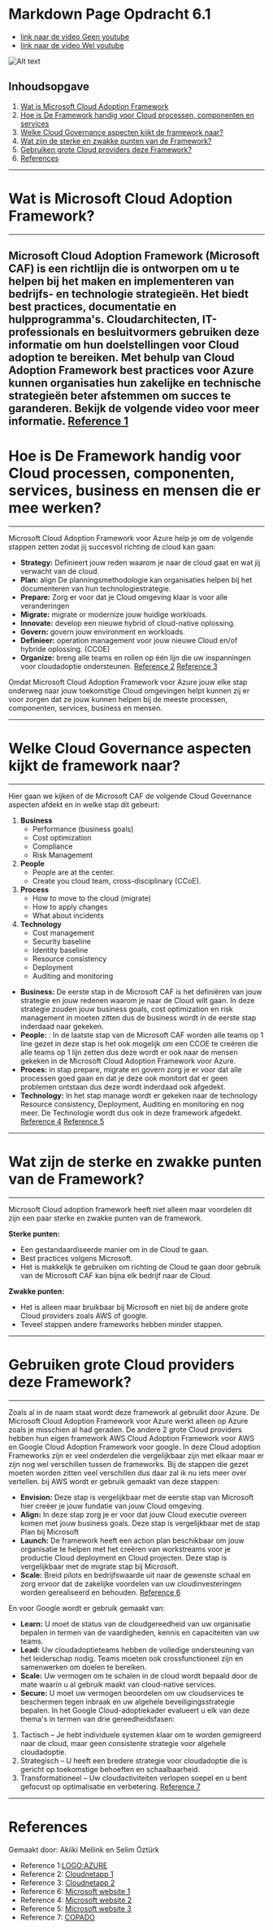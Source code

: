 # <a name="top"></a>Markdown Page Opdracht 6.1
- [link naar de video Geen youtube](https://www.microsoft.com/nl-nl/videoplayer/embed/RE4tyzr?autoCaptions=nl-nl)
- [link naar de video Wel youtube](https://www.youtube.com/watch?v=9ch1iuJJzgA&ab_channel=Techielass)

![Alt text][LOGO:AZURE]



## Inhoudsopgave
1. [Wat is Microsoft Cloud Adoption Framework](#uitleg)
2. [Hoe is De Framework handig voor Cloud processen, componenten en services](Helpvol)
3. [Welke Cloud Governance aspecten kijkt de framework naar?](#Aspecten)
4. [Wat zijn de sterke en zwakke punten van de Framework?](Powerrating)
5. [Gebruiken grote Cloud providers deze Framework?](Providers)
6. [References](Bronnen)

___
# <a name="uitleg"></a>Wat is Microsoft Cloud Adoption Framework?
---
Microsoft Cloud Adoption Framework (Microsoft  CAF) is een richtlijn die is ontworpen om u te helpen bij het maken en implementeren van bedrijfs- en technologie strategieën. Het biedt best practices, documentatie en hulpprogramma's. Cloudarchitecten, IT-professionals en besluitvormers gebruiken deze informatie om hun doelstellingen voor Cloud adoption te bereiken.
Met behulp van Cloud Adoption Framework best practices voor Azure kunnen organisaties hun zakelijke en technische strategieën beter afstemmen om succes te garanderen. Bekijk de volgende video voor meer informatie.
[Reference 1][Microsoft website 1]
---
# <a name="Helpvol"></a>Hoe is De Framework handig voor Cloud processen, componenten, services, business en mensen die er mee werken?
---
Microsoft Cloud Adoption Framework voor Azure help je om de volgende stappen zetten zodat jij succesvol richting de cloud kan gaan:
- **Strategy:** Definieert jouw reden waarom je naar de cloud gaat en wat jij verwacht van de cloud.
- **Plan:** align De planningsmethodologie kan organisaties helpen bij het documenteren van hun technologiestrategie.
- **Prepare:** Zorg er voor dat je Cloud omgeving klaar is voor alle veranderingen
- **Migrate:** migrate or modernize jouw huidige workloads.
- **Innovate:** develop een nieuwe hybrid of cloud-native oplossing.
- **Govern:** govern jouw environment en workloads.
- **Definieer:** operation management voor jouw nieuwe Cloud en/of hybride oplossing. (CCOE)
- **Organize:** breng alle teams en rollen op één lijn die uw inspanningen voor cloudadoptie ondersteunen.
[Reference 2][Cloudnetapp 1] 
[Reference 3][Cloudnetapp 2]

Omdat Microsoft Cloud Adoption Framework voor Azure jouw elke stap onderweg naar jouw toekomstige Cloud omgevingen helpt kunnen zij er voor zorgen dat ze jouw kunnen helpen bij de meeste processen, componenten, services, business en mensen.

---
# <a name="Aspecten"></a>Welke Cloud Governance aspecten kijkt de framework naar?
---
Hier gaan we kijken of de Microsoft CAF de volgende Cloud Governance aspecten afdekt en in welke stap dit gebeurt:
1. **Business**
   - Performance (business goals)
   - Cost optimization
   - Compliance
   - Risk Management
2. **People**
   - People are at the center. 
   - Create you cloud team, cross-disciplinary (CCoE).
3. **Process**
   - How to move to the cloud (migrate)
   - How to apply changes
   - What about incidents
4. **Technology**
   - Cost management
   - Security baseline
   - Identity baseline
   - Resource consistency
   - Deployment
   - Auditing and monitoring

- **Business:** De eerste stap in de Microsoft CAF is het definiëren van jouw strategie en jouw redenen waarom je naar de Cloud wilt gaan. In deze strategie zouden jouw business goals, cost optimization en risk management in moeten zitten dus de business wordt in de eerste stap inderdaad naar gekeken.
- **People:** : In de laatste stap van de Microsoft CAF worden alle teams op 1 line gezet in deze stap is het ook mogelijk om een CCOE te creëren die alle teams op 1 lijn zetten dus deze wordt er ook naar de mensen gekeken in de Microsoft Cloud Adoption Framework voor Azure.
- **Proces:** in stap prepare, migrate en govern zorg je er voor dat alle processen goed gaan en dat je deze ook monitort dat er geen problemen ontstaan dus deze wordt inderdaad ook afgedekt.  
- **Technology:** In het stap manage wordt er gekeken naar de technology Resource consistency, Deployment, Auditing en monitoring en nog meer. De Technologie wordt dus ook in deze framework afgedekt.  
[Reference 4][Microsoft website 2]
[Reference 5][Microsoft website 3]

---
# <a name="Powerrating"></a>Wat zijn de sterke en zwakke punten van de Framework?
---
Microsoft Cloud adoption framework heeft niet alleen maar voordelen dit zijn een paar sterke en zwakke punten van de framework.

**Sterke punten:**  
- Een gestandaardiseerde manier om in de Cloud te gaan.
- Best practices volgens Microsoft.
- Het is makkelijk te gebruiken om richting de Cloud te gaan door gebruik van de Microsoft CAF kan bijna elk bedrijf naar de Cloud.

**Zwakke punten:**
- Het is alleen maar bruikbaar bij Microsoft en niet bij de andere grote Cloud providers zoals AWS of google.
- Teveel stappen andere frameworks hebben minder stappen.



---
# <a name="Providers"></a>Gebruiken grote Cloud providers deze Framework?
---
Zoals al in de naam staat wordt deze framework al gebruikt door Azure. De Microsoft Cloud Adoption Framework voor Azure werkt alleen op Azure zoals je misschien al had geraden. De andere 2 grote Cloud providers hebben hun eigen framework AWS Cloud Adoption Framework voor AWS en Google Cloud Adoption Framework voor google. In deze Cloud adoption Frameworks zijn er veel onderdelen die vergelijkbaar zijn met elkaar maar er zijn nog wel verschillen tussen de frameworks. Bij de stappen die gezet moeten worden zitten veel verschillen dus daar zal ik nu iets meer over vertellen. bij AWS wordt er gebruik gemaakt van deze stappen:
- **Envision:** Deze stap is vergelijkbaar met de eerste stap van Microsoft hier creëer je jouw fundatie van jouw Cloud omgeving.
- **Align:** In deze stap zorg je er voor dat jouw Cloud executie overeen komen met jouw business goals. Deze stap is vergelijkbaar met de stap Plan bij Microsoft
- **Launch:** De framework heeft een action plan beschikbaar om jouw organisatie te helpen met het creëren van workstreams voor je productie Cloud deployment en Cloud projecten. Deze stap is vergelijkbaar met de migrate stap bij Microsoft.
- **Scale:** Breid pilots en bedrijfswaarde uit naar de gewenste schaal en zorg ervoor dat de zakelijke voordelen van uw cloudinvesteringen worden gerealiseerd en behouden.
[Reference 6][Microsoft website 1]

En voor Google wordt er gebruik gemaakt van:
- **Learn:** U moet de status van de cloudgereedheid van uw organisatie bepalen in termen van de vaardigheden, kennis en capaciteiten van uw teams.
- **Lead:** Uw cloudadoptieteams hebben de volledige ondersteuning van het leiderschap nodig. Teams moeten ook crossfunctioneel zijn en samenwerken om doelen te bereiken.
- **Scale:** Uw vermogen om te schalen in de cloud wordt bepaald door de mate waarin u al gebruik maakt van cloud-native services.
- **Secure:** U moet uw vermogen beoordelen om uw cloudservices te beschermen tegen inbraak en uw algehele beveiligingsstrategie bepalen.
In het Google Cloud-adoptiekader evalueert u elk van deze thema's in termen van drie gereedheidsfasen:
1.	Tactisch – Je hebt individuele systemen klaar om te worden gemigreerd naar de cloud, maar geen consistente strategie voor algehele cloudadoptie.
2.	Strategisch – U heeft een bredere strategie voor cloudadoptie die is gericht op toekomstige behoeften en schaalbaarheid.
3.	Transformationeel – Uw cloudactiviteiten verlopen soepel en u bent gefocust op optimalisatie en verbetering.
[Reference 7][COPADO]


---
# <a name="Bronnen"></a>References
Gemaakt door: Akiiki Mellink en Selim Öztürk
- Reference 1:[LOGO:AZURE]
- Reference 2: [Cloudnetapp 1]
- Reference 3: [Cloudnetapp 2]
- Reference 6: [Microsoft website 1]
- Reference 4: [Microsoft website 2]
- Reference 5: [Microsoft website 3]
- Reference 7: [COPADO]

[LOGO:AZURE]: https://docs.microsoft.com/nl-nl/azure/cloud-adoption-framework/_images/learn-caf-logo.png  "LOGO:AZURE"
[Microsoft website 1]: https://docs.microsoft.com/nl-nl/azure/cloud-adoption-framework/overview "Microsoft website 1"
[Cloudnetapp 1]: https://cloud.netapp.com/blog/cvo-blg-top-3-cloud-adoption-frameworks-your-path-to-the-cloud "Cloudnetapp 1"
[Cloudnetapp 2]: https://cloud.netapp.com/blog/azure-cvo-blg-azure-cloud-adoption-framework-the-9-methodologies-explained "Cloudnetapp 2"
[Microsoft website 2]: https://docs.microsoft.com/en-us/azure/cloud-adoption-framework/ "Microsoft website 2"
[Microsoft website 3]: https://docs.microsoft.com/en-us/azure/cloud-adoption-framework/manage/considerations/operational-compliance "Microsoft website 3"
[COPADO]: https://www.copado.com/devops-hub/blog/benefits-of-a-cloud-adoption-framework-vs-migrating-on-your-own "COPADO"
